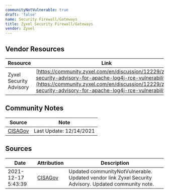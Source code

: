 ```yaml
---
communityNotVulnerable: true
draft: 'false'
name: Security Firewall/Gateways
title: Zyxel Security Firewall/Gateways
vendor: Zyxel
---
```


## Vendor Resources
| Resource | Link |
| --- | --- |
| Zyxel Security Advisory | [https://community.zyxel.com/en/discussion/12229/zyxel-security-advisory-for-apache-log4j-rce-vulnerability](https://community.zyxel.com/en/discussion/12229/zyxel-security-advisory-for-apache-log4j-rce-vulnerability) |


## Community Notes
| Source | Note |
| --- | --- |
| [CISAGov](https://raw.githubusercontent.com/cisagov/log4j-affected-db/develop/README.md) | Last Update: 12/14/2021 |

## Sources
| Date | Attribution | Description |
| --- | --- | --- |
| 2021-12-17 5:43:39 | [CISAGov](https://raw.githubusercontent.com/cisagov/log4j-affected-db/develop/README.md) | Updated communityNotVulnerable. Updated vendor link Zyxel Security Advisory. Updated community note.  |
